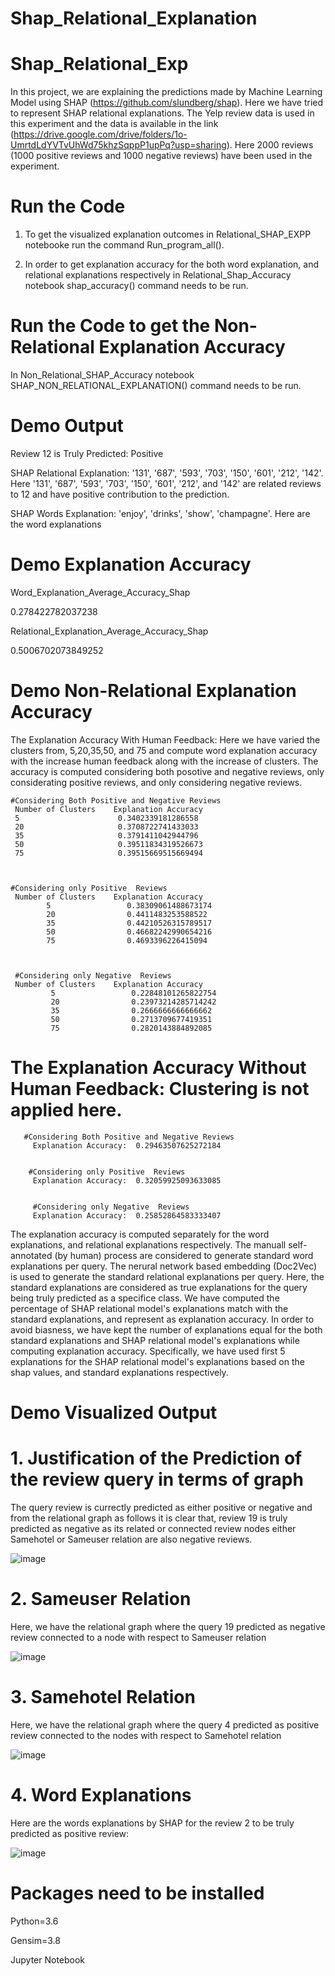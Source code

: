 # Shap_Relational_Explanation

# Shap_Relational_Exp

In this project, we are explaining the predictions made by Machine Learning Model using SHAP (https://github.com/slundberg/shap). Here we have tried to represent SHAP relational explanations. The Yelp review data is used in this experiment and the data is available in the link (https://drive.google.com/drive/folders/1o-UmrtdLdYVTvUhWd75khzSqppP1upPq?usp=sharing). Here 2000 reviews (1000 positive reviews and 1000 negative reviews) have been used in the experiment. 

# Run the Code
 1. To get the visualized explanation outcomes in Relational_SHAP_EXPP notebooke run the command Run_program_all().

 2. In order to get explanation accuracy for the both word explanation, and relational explanations respectively in Relational_Shap_Accuracy notebook shap_accuracy() command needs to be run. 
# Run the Code to get the Non-Relational Explanation Accuracy
 In Non_Relational_SHAP_Accuracy notebook SHAP_NON_RELATIONAL_EXPLANATION() command needs to be run.
 
 

# Demo Output 
Review 12 is Truly Predicted: Positive 

SHAP Relational Explanation: '131', '687', '593', '703', '150', '601', '212', '142'. Here '131', '687', '593', '703', '150', '601', '212', and  '142' are related reviews to 12 and have positive contribution to the prediction. 

SHAP Words Explanation: 'enjoy', 'drinks', 'show', 'champagne'. Here  are the word explanations

# Demo Explanation Accuracy
Word_Explanation_Average_Accuracy_Shap

0.278422782037238


Relational_Explanation_Average_Accuracy_Shap

0.5006702073849252

# Demo Non-Relational Explanation Accuracy

 The Explanation Accuracy With Human Feedback: Here we have varied the clusters from, 5,20,35,50, and 75 and compute word explanation accuracy with the increase human feedback along with the increase of clusters. The accuracy is computed considering both posotive and negative reviews, only considerating positive reviews, and only considering negative reviews.

    #Considering Both Positive and Negative Reviews
     Number of Clusters    Explanation Accuracy
     5                      0.3402339181286558
     20                     0.3708722741433033
     35                     0.3791411042944796
     50                     0.39511834319526673
     75                     0.39515669515669494



    #Considering only Positive  Reviews
     Number of Clusters    Explanation Accuracy
            5                 0.38309061488673174
            20                0.4411483253588522
            35                0.44210526315789517
            50                0.46682242990654216
            75                0.4693396226415094
      
      
      
     #Considering only Negative  Reviews
     Number of Clusters    Explanation Accuracy
             5                 0.22848101265822754
             20                0.23973214285714242
             35                0.2666666666666662
             50                0.2713709677419351
             75                0.2820143884892085
            

   # The Explanation Accuracy Without  Human Feedback: Clustering is not applied here. 
       #Considering Both Positive and Negative Reviews
         Explanation Accuracy:  0.29463507625272184
         
         
        #Considering only Positive  Reviews
         Explanation Accuracy:  0.32059925093633085
         
         
         #Considering only Negative  Reviews
         Explanation Accuracy:  0.25852864583333407





The explanation accuracy is computed separately for the word explanations, and relational explanations respectively. The manuall self-annotated (by human) process are considered to generate standard word explanations per query. The nerural network based embedding (Doc2Vec) is used to generate the standard relational explanations per query. Here, the standard explanations are considered as true explanations for the query being truly predicted as a specifice class. We have computed the percentage of SHAP relational model's explanations match with the standard explanations, and represent as explanation accuracy. In order to avoid biasness, we have kept the number of explanations  equal for the both standard explanations and SHAP relational model's explanations while computing explanation accuracy. Specifically, we have used first 5 explanations for the SHAP relational model's explanations based on the shap values, and standard explanations respectively. 

# Demo Visualized Output
# 1. Justification of the Prediction of the review query in terms of graph
The query review is currectly predicted as either positive or negative and from the relational graph as follows it is clear that, review 19 is truly predicted as negative as its related or connected review nodes either Samehotel or Sameuser relation are also negative reviews. 

![image](https://user-images.githubusercontent.com/25291998/126830625-d2cb30d0-09c5-46d3-9d96-ca2c24d1d649.png)


# 2. Sameuser Relation

Here, we have the relational graph where the query 19 predicted as negative review connected to a node with respect to Sameuser relation


![image](https://user-images.githubusercontent.com/25291998/126830658-c9abf7f3-8aac-4a86-adf1-4ad17dff9c21.png)


# 3. Samehotel Relation

Here, we have the relational graph where the query 4 predicted as positive review connected to the nodes with respect to Samehotel relation


![image](https://user-images.githubusercontent.com/25291998/126830694-2ab18a34-21a7-40f9-9898-675cec65f06e.png)

# 4. Word Explanations

Here are the words explanations by SHAP for the review 2 to be truly predicted as positive review:


![image](https://user-images.githubusercontent.com/25291998/126830752-6199cb90-56c3-404b-940f-75eb64e9bf6b.png)








# Packages need to be installed
Python=3.6

Gensim=3.8

Jupyter Notebook
